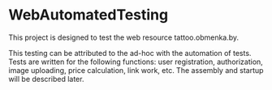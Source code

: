 # WebAutomatedTesting
This project is designed to test the web resource tattoo.obmenka.by.

This testing can be attributed to the ad-hoc with the automation of tests. 
Tests are written for the following functions: user registration, authorization, image uploading, price calculation, link work, etc.
The assembly and startup will be described later.
